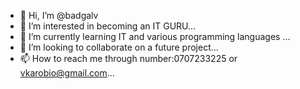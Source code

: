 - 👋 Hi, I’m @badgalv
- 👀 I’m interested in  becoming an IT GURU...
- 🌱 I’m currently learning IT and various programming languages ...
- 💞️ I’m looking to collaborate on a future project...
- 📫 How to reach me  through number:0707233225 or vkarobio@gmail.com...

<!---
badgalv/badgalv is a ✨ special ✨ repository because its `README.md` (this file) appears on your GitHub profile.
You can click the Preview link to take a look at your changes.
--->
